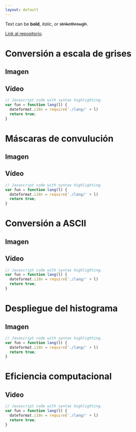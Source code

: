 ```yaml
---
layout: default
---
```


Text can be **bold**, _italic_, or ~~strikethrough~~.

[Link al repositorio](./another-page.html).


# Conversión a escala de grises



## Imagen

## Vídeo

```js
// Javascript code with syntax highlighting.
var fun = function lang(l) {
  dateformat.i18n = require('./lang/' + l)
  return true;
}
```

# Máscaras de convulución

## Imagen

## Vídeo

```js
// Javascript code with syntax highlighting.
var fun = function lang(l) {
  dateformat.i18n = require('./lang/' + l)
  return true;
}
```

# Conversión a ASCII

## Imagen

## Vídeo

```js
// Javascript code with syntax highlighting.
var fun = function lang(l) {
  dateformat.i18n = require('./lang/' + l)
  return true;
}
```

# Despliegue del histograma

## Imagen

```js
// Javascript code with syntax highlighting.
var fun = function lang(l) {
  dateformat.i18n = require('./lang/' + l)
  return true;
}
```
# Eficiencia computacional

## Video

```js
// Javascript code with syntax highlighting.
var fun = function lang(l) {
  dateformat.i18n = require('./lang/' + l)
  return true;
}
```